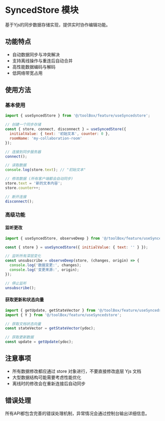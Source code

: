 # SyncedStore 模块

基于Yjs的同步数据存储实现，提供实时协作编辑功能。

## 功能特点

- 自动数据同步与冲突解决
- 支持离线操作与重连后自动合并
- 高性能数据编码与解码
- 低网络带宽占用

## 使用方法

### 基本使用

```js
import { useSyncedStore } from '@/toolBox/feature/useSyncedstore';

// 创建一个同步存储
const { store, connect, disconnect } = useSyncedStore({
  initialValue: { text: '初始文本', counter: 0 },
  roomName: 'my-collaboration-room'
});

// 连接到同步服务器
connect();

// 读取数据
console.log(store.text); // "初始文本"

// 修改数据 (所有客户端都会自动同步)
store.text = '新的文本内容';
store.counter++;

// 断开连接
disconnect();
```

### 高级功能

#### 监听更改

```js
import { useSyncedStore, observeDeep } from '@/toolBox/feature/useSyncedstore';

const { store } = useSyncedStore({ initialValue: { text: '' } });

// 监听所有深层变化
const unsubscribe = observeDeep(store, (changes, origin) => {
  console.log('数据变更:', changes);
  console.log('变更来源:', origin);
});

// 停止监听
unsubscribe();
```

#### 获取更新和状态向量

```js
import { getUpdate, getStateVector } from '@/toolBox/feature/useSyncedstore/impl/decoding';
import { Y } from '@/toolBox/feature/useSyncedstore';

// 获取文档状态向量
const stateVector = getStateVector(ydoc);

// 获取更新数据
const update = getUpdate(ydoc);
```

## 注意事项

- 所有数据修改都应通过 store 对象进行，不要直接修改底层 Yjs 文档
- 大型数据结构可能需要考虑性能优化
- 离线时的修改会在重新连接后自动同步

## 错误处理

所有API都包含完善的错误处理机制，异常情况会通过控制台输出详细信息。 